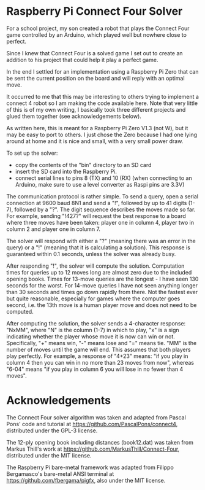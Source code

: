 # Raspberry Pi Connect Four Solver

For a school project, my son created a robot that plays the Connect Four
game controlled by an Arduino, which played well but nowhere close to perfect.

Since I knew that Connect Four is a solved game I set out to create an
addition to his project that could help it play a perfect game.

In the end I settled for an implementation using a Raspberry Pi Zero that
can be sent the current position on the board and will reply with an optimal
move.

It occurred to me that this may be interesting to others trying to implement
a connect 4 robot so I am making the code available here. Note that very little
of this is of my own writing, I basically took three different projects and
glued them together (see acknowledgements below). 

As written here, this is meant for a Raspberry Pi Zero V1.3 (not W), but it
may be easy to port to others. I just chose the Zero because I had one lying 
around at home and it is nice and small, with a very small power draw.

To set up the solver:
- copy the contents of the "bin" directory to an SD card
- insert the SD card into the Raspberry Pi.
- connect serial lines to pins 8 (TX) and 10 (RX)
  (when connecting to an Arduino, make sure to use a level converter as Raspi pins are 3.3V)

The communication protocol is rather simple. To send a query, open a 
serial connection at 9600 baud 8N1 and send a "!", followed by up to 41 
digits (1-7), followed by a "?".  The digit sequence describes the moves
made so far. For example, sending "!427?" will request the best response
to a board where three moves have been taken: player one in column 4, player
two in column 2 and player one in column 7.

The solver will respond with either a "?" (meaning there was an error in the
query) or a "!" (meaning that it is calculating a solution). This response
is guaranteed within 0.1 seconds, unless the solver was already busy.

After responding "!", the solver will compute the solution. Computation
times for queries up to 12 moves long are almost zero due to the included 
opening books. Times for 13-move queries are the longest - I have seen
130 seconds for the worst. For 14-move queries I have not seen anything
longer than 30 seconds and times go down rapidly from there. Not the fastest
ever but quite reasonable, especially for games where the computer goes
second, i.e. the 13th move is a human player move and does not need to
be computed.

After computing the solution, the solver sends a 4-character response:
"NxMM", where "N" is the column (1-7) in which to play, "x" is a sign
indicating whether the player whose move it is now can win or not.
Specifically, "+" means win, "-" means lose and "=" means tie. "MM"
is the number of moves until the game will end. This assumes that both
players play perfectly. For example, a response of "4+23" means: "if
you play in column 4 then you can win in no more than 23 moves from now",
whereas "6-04" means "if you play in column 6 you will lose in no fewer
than 4 moves".

# Acknowledgements

The Connect Four solver algorithm was taken and adapted from Pascal Pons'
code and tutorial at https://github.com/PascalPons/connect4, distributed
under the GPL-3 license.

The 12-ply opening book including distances (book12.dat) was taken from 
Markus Thill's work at https://github.com/MarkusThill/Connect-Four, 
distributed under the MIT license.

The Raspberry Pi bare-metal framework was adapted from Filippo Bergamasco's
bare-metal ANSI terminal at https://github.com/fbergama/pigfx, also under
the MIT license.

